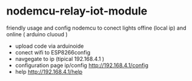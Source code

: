 # nodemcu-relay-iot-module
friendly usage and config nodemcu to conect lights offine (local ip) and online ( arduino cluoud )

- upload code via arduinoide
- conect wifi to ESP8266config
- navgegate to ip (tipical 192.168.4.1 )
- configuration page ip/config http://192.168.4.1/config
- help http://192.168.4.1/help

